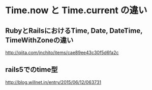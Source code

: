 # Time.now と Time.current の違い

## RubyとRailsにおけるTime, Date, DateTime, TimeWithZoneの違い
http://qiita.com/jnchito/items/cae89ee43c30f5d6fa2c

## rails5でのtime型
http://blog.willnet.in/entry/2015/06/12/063731
